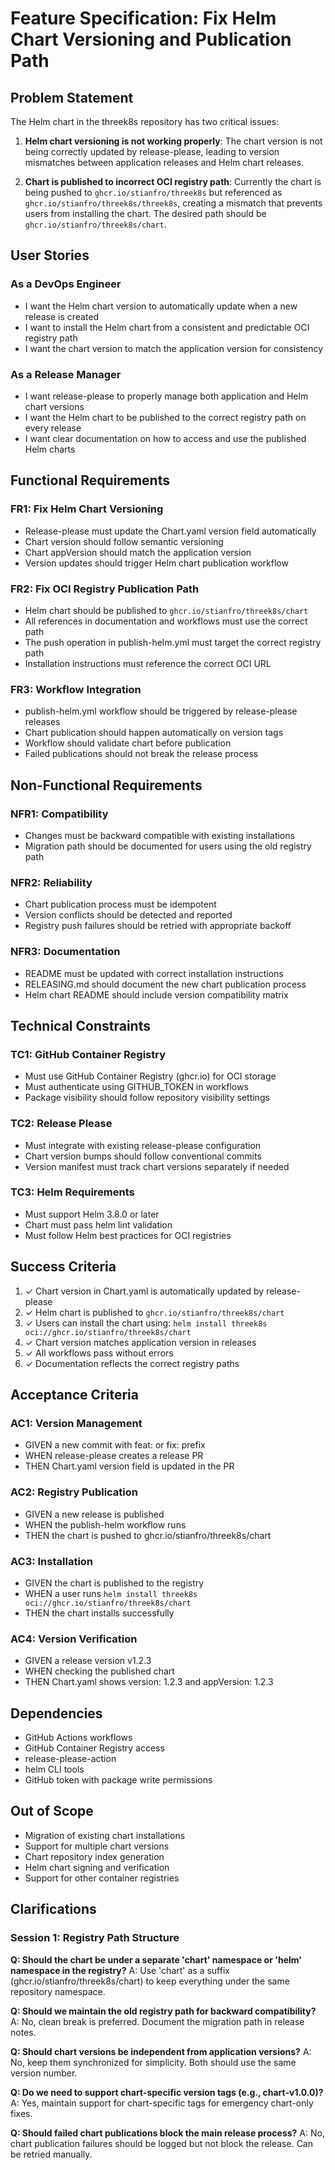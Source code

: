 # Feature Specification: Fix Helm Chart Versioning and Publication Path

## Problem Statement

The Helm chart in the threek8s repository has two critical issues:

1. **Helm chart versioning is not working properly**: The chart version is not being correctly updated by release-please, leading to version mismatches between application releases and Helm chart releases.

2. **Chart is published to incorrect OCI registry path**: Currently the chart is being pushed to `ghcr.io/stianfro/threek8s` but referenced as `ghcr.io/stianfro/threek8s/threek8s`, creating a mismatch that prevents users from installing the chart. The desired path should be `ghcr.io/stianfro/threek8s/chart`.

## User Stories

### As a DevOps Engineer
- I want the Helm chart version to automatically update when a new release is created
- I want to install the Helm chart from a consistent and predictable OCI registry path
- I want the chart version to match the application version for consistency

### As a Release Manager
- I want release-please to properly manage both application and Helm chart versions
- I want the Helm chart to be published to the correct registry path on every release
- I want clear documentation on how to access and use the published Helm charts

## Functional Requirements

### FR1: Fix Helm Chart Versioning
- Release-please must update the Chart.yaml version field automatically
- Chart version should follow semantic versioning
- Chart appVersion should match the application version
- Version updates should trigger Helm chart publication workflow

### FR2: Fix OCI Registry Publication Path
- Helm chart should be published to `ghcr.io/stianfro/threek8s/chart`
- All references in documentation and workflows must use the correct path
- The push operation in publish-helm.yml must target the correct registry path
- Installation instructions must reference the correct OCI URL

### FR3: Workflow Integration
- publish-helm.yml workflow should be triggered by release-please releases
- Chart publication should happen automatically on version tags
- Workflow should validate chart before publication
- Failed publications should not break the release process

## Non-Functional Requirements

### NFR1: Compatibility
- Changes must be backward compatible with existing installations
- Migration path should be documented for users using the old registry path

### NFR2: Reliability
- Chart publication process must be idempotent
- Version conflicts should be detected and reported
- Registry push failures should be retried with appropriate backoff

### NFR3: Documentation
- README must be updated with correct installation instructions
- RELEASING.md should document the new chart publication process
- Helm chart README should include version compatibility matrix

## Technical Constraints

### TC1: GitHub Container Registry
- Must use GitHub Container Registry (ghcr.io) for OCI storage
- Must authenticate using GITHUB_TOKEN in workflows
- Package visibility should follow repository visibility settings

### TC2: Release Please
- Must integrate with existing release-please configuration
- Chart version bumps should follow conventional commits
- Version manifest must track chart versions separately if needed

### TC3: Helm Requirements
- Must support Helm 3.8.0 or later
- Chart must pass helm lint validation
- Must follow Helm best practices for OCI registries

## Success Criteria

1. ✓ Chart version in Chart.yaml is automatically updated by release-please
2. ✓ Helm chart is published to `ghcr.io/stianfro/threek8s/chart`
3. ✓ Users can install the chart using: `helm install threek8s oci://ghcr.io/stianfro/threek8s/chart`
4. ✓ Chart version matches application version in releases
5. ✓ All workflows pass without errors
6. ✓ Documentation reflects the correct registry paths

## Acceptance Criteria

### AC1: Version Management
- GIVEN a new commit with feat: or fix: prefix
- WHEN release-please creates a release PR
- THEN Chart.yaml version field is updated in the PR

### AC2: Registry Publication
- GIVEN a new release is published
- WHEN the publish-helm workflow runs
- THEN the chart is pushed to ghcr.io/stianfro/threek8s/chart

### AC3: Installation
- GIVEN the chart is published to the registry
- WHEN a user runs `helm install threek8s oci://ghcr.io/stianfro/threek8s/chart`
- THEN the chart installs successfully

### AC4: Version Verification
- GIVEN a release version v1.2.3
- WHEN checking the published chart
- THEN Chart.yaml shows version: 1.2.3 and appVersion: 1.2.3

## Dependencies

- GitHub Actions workflows
- GitHub Container Registry access
- release-please-action
- helm CLI tools
- GitHub token with package write permissions

## Out of Scope

- Migration of existing chart installations
- Support for multiple chart versions
- Chart repository index generation
- Helm chart signing and verification
- Support for other container registries

## Clarifications

### Session 1: Registry Path Structure

**Q: Should the chart be under a separate 'chart' namespace or 'helm' namespace in the registry?**
A: Use 'chart' as a suffix (ghcr.io/stianfro/threek8s/chart) to keep everything under the same repository namespace.

**Q: Should we maintain the old registry path for backward compatibility?**
A: No, clean break is preferred. Document the migration path in release notes.

**Q: Should chart versions be independent from application versions?**
A: No, keep them synchronized for simplicity. Both should use the same version number.

**Q: Do we need to support chart-specific version tags (e.g., chart-v1.0.0)?**
A: Yes, maintain support for chart-specific tags for emergency chart-only fixes.

**Q: Should failed chart publications block the main release process?**
A: No, chart publication failures should be logged but not block the release. Can be retried manually.